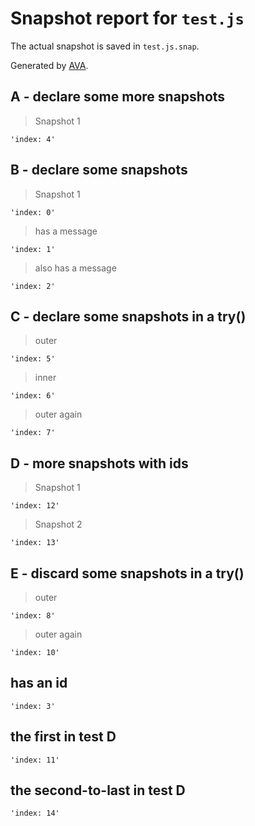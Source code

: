 # Snapshot report for `test.js`

The actual snapshot is saved in `test.js.snap`.

Generated by [AVA](https://avajs.dev).

## A - declare some more snapshots

> Snapshot 1

    'index: 4'

## B - declare some snapshots

> Snapshot 1

    'index: 0'

> has a message

    'index: 1'

> also has a message

    'index: 2'

## C - declare some snapshots in a try()

> outer

    'index: 5'

> inner

    'index: 6'

> outer again

    'index: 7'

## D - more snapshots with ids

> Snapshot 1

    'index: 12'

> Snapshot 2

    'index: 13'

## E - discard some snapshots in a try()

> outer

    'index: 8'

> outer again

    'index: 10'

## has an id

    'index: 3'

## the first in test D

    'index: 11'

## the second-to-last in test D

    'index: 14'

